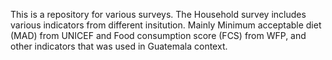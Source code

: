 This is a repository for various surveys.
The Household survey includes various indicators from different insitution. Mainly Minimum acceptable diet (MAD) from UNICEF and Food consumption score (FCS) from WFP, and other indicators that was used in Guatemala context.
